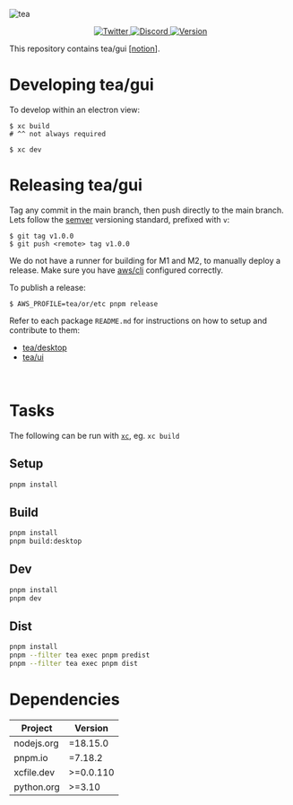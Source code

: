 ![tea](https://tea.xyz/banner.png)

<p align="center">
  <a href="https://twitter.com/teaxyz">
    <img src="https://img.shields.io/twitter/follow/teaxyz?style=flat&label=%40teaxyz&logo=twitter&color=2675f5&logoColor=fff" alt="Twitter" />
  </a>
  <a href="https://discord.gg/JKzuqrW9">
    <img src="https://img.shields.io/discord/906608167901876256?label=discord&color=29f746" alt="Discord" />
  </a>
  <a href="#">
    <img src="https://img.shields.io/github/v/release/teaxyz/cli?label=tea/cli&color=ff00ff" alt="Version" />
  </a>
</p>

This repository contains tea/gui \[[notion]\].


# Developing tea/gui

To develop within an electron view:

```
$ xc build
# ^^ not always required

$ xc dev
```


# Releasing tea/gui

Tag any commit in the main branch, then push directly to the main branch.
Lets follow the [semver] versioning standard, prefixed with `v`:

```
$ git tag v1.0.0
$ git push <remote> tag v1.0.0
```

We do not have a runner for building for M1 and M2, to manually deploy a
release. Make sure you have [aws/cli] configured correctly.

To publish a release:

```
$ AWS_PROFILE=tea/or/etc pnpm release
```

Refer to each package `README.md` for instructions on how to setup and
contribute to them:

* [tea/desktop](./modules/desktop/README.md)
* [tea/ui](./modules/ui/README.md)

&nbsp;



# Tasks

The following can be run with [`xc`], eg. `xc build`

## Setup

```sh
pnpm install
```

## Build

```sh
pnpm install
pnpm build:desktop
```

## Dev

```sh
pnpm install
pnpm dev
```

## Dist

```sh
pnpm install
pnpm --filter tea exec pnpm predist
pnpm --filter tea exec pnpm dist
```

# Dependencies

| Project                           |  Version  |
|-----------------------------------|-----------|
| nodejs.org                        | =18.15.0  |
| pnpm.io                           | =7.18.2   |
| xcfile.dev                        | >=0.0.110 |
| python.org                        | >=3.10    |

[aws/cli]: https://aws.amazon.com/cli/
[`xc`]: https://xcfile.dev
[semver]: https://semver.org
[notion]: https://www.notion.so/teaxyz/tea-gui-fdd9f50aa980432fa370b2cf6a03cb50
